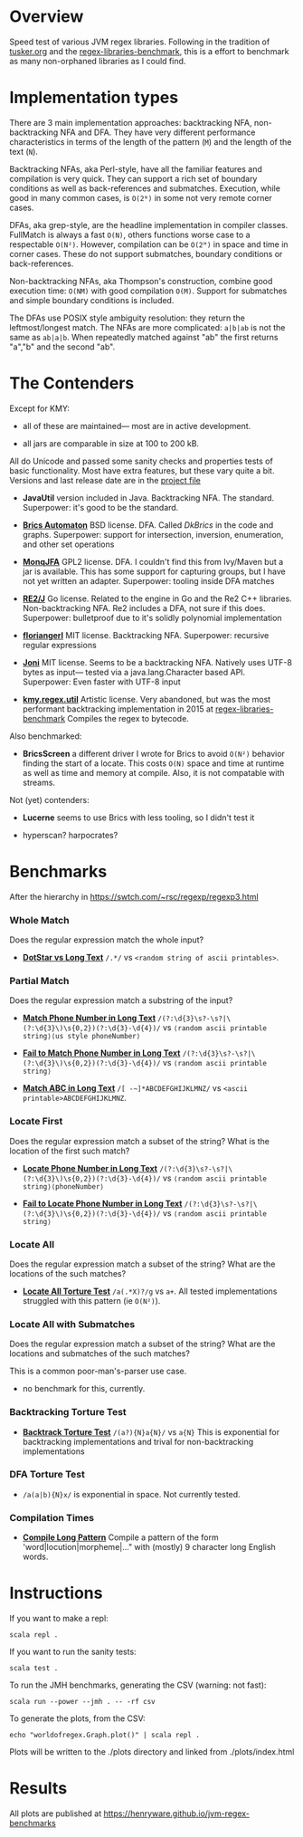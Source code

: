 # Overview

Speed test of various JVM regex libraries.  Following in the tradition
of
[tusker.org](https://web.archive.org/web/20221205160707/https://tusker.org/regex/regex_benchmark.html)
and the
[regex-libraries-benchmark](https://github.com/gpanther/regex-libraries-benchmarks),
this is a effort to benchmark as many non-orphaned libraries as I
could find.

# Implementation types
There are 3 main implementation approaches: backtracking NFA,
non-backtracking NFA and DFA.  They have very different performance
characteristics in terms of the length of the pattern (`M`) and the
length of the text (`N`).

Backtracking NFAs, aka Perl-style, have all the familiar features and
compilation is very quick.  They can support a rich set of boundary
conditions as well as back-references and submatches.  Execution,
while good in many common cases, is `O(2ᴺ)` in some not very remote
corner cases.
 
DFAs, aka grep-style, are the headline implementation in compiler classes.
FullMatch is always a fast `O(N)`, others functions worse case to a 
respectable `O(N²)`.  However, compilation can be `O(2ᴹ)` in space and 
time in corner cases.  These do not support submatches, boundary conditions 
or back-references.

Non-backtracking NFAs, aka Thompson's construction, combine good
execution time: `O(NM)` with good compilation `O(M)`.  Support for
submatches and simple boundary conditions is included.

The DFAs use POSIX style ambiguity resolution: they return the
leftmost/longest match.  The NFAs are more complicated: `a|b|ab` is
not the same as `ab|a|b`.  When repeatedly matched against "ab" the
first returns "a","b" and the second "ab".

# The Contenders

Except for KMY:

- all of these are maintained— most are in active development.

- all jars are comparable in size at 100 to 200 kB. 

All do Unicode and passed some sanity checks and properties tests
of basic functionality.  Most have extra features, but these
vary quite a bit.  Versions and last release date are in the [project
file](project.scala)

- **JavaUtil** version included in Java.  Backtracking NFA.  The
  standard.  Superpower: it's good to be the standard.

- [**Brics Automaton**](https://www.brics.dk/automaton/) BSD license.
  DFA.  Called *DkBrics* in the code and graphs.  Superpower: support
  for intersection, inversion, enumeration, and other set operations

- [**MonqJFA**](https://codeberg.org/harald/monqjfa) GPL2
  license. DFA.  I couldn't find this from Ivy/Maven but a jar is
  available.  This has some support for capturing groups, but I have
  not yet written an adapter.  Superpower: tooling inside DFA matches

- [**RE2/J**](https://github.com/google/re2j) Go license.  Related to
  the engine in Go and the Re2 C++ libraries.  Non-backtracking NFA.
  Re2 includes a DFA, not sure if this does.  Superpower: bulletproof
  due to it's solidly polynomial implementation

- [**floriangerl**](https://github.com/florianingerl/com.florianingerl.util.regex)
  MIT license.  Backtracking NFA.  Superpower: recursive regular
  expressions

- [**Joni**](https://github.com/jruby/joni) MIT license.  Seems to be
  a backtracking NFA.  Natively uses UTF-8 bytes as input— tested via
  a java.lang.Character based API.  Superpower: Even faster with UTF-8
  input

- [**kmy.regex.util**](https://jint.sourceforge.net/javadoc/kmy/regex/util/Regex.html)
  Artistic license.  Very abandoned, but was the most performant
  backtracking implementation in 2015 at
  [regex-libraries-benchmark](https://github.com/gpanther/regex-libraries-benchmarks)
  Compiles the regex to bytecode.

Also benchmarked:

- **BricsScreen** a different driver I wrote for Brics to avoid
  `O(N²)` behavior finding the start of a locate.  This costs `O(N)`
  space and time at runtime as well as time and memory at compile.
  Also, it is not compatable with streams.

Not (yet) contenders:

- **Lucerne** seems to use Brics with less tooling, so I didn't test it

- hyperscan? harpocrates?

# Benchmarks

After the hierarchy in https://swtch.com/~rsc/regexp/regexp3.html

### Whole Match

Does the regular expression match the whole input?


- [**DotStar vs Long Text**](https://henryware.github.io/jvm-regex-benchmarks/DotStar_vs_Long_Text.html) `/.*/` vs `<random string of ascii printables>`.

### Partial Match

Does the regular expression match a substring of the input?

- [**Match Phone Number in Long Text**](https://henryware.github.io/jvm-regex-benchmarks/Match_Phone_Number_in_Long_Text.html)  `/(?:\d{3}\s?-\s?|\(?:\d{3}\)\s{0,2})(?:\d{3}-\d{4})/` vs  `⟨random ascii printable string⟩⟨us style phoneNumber⟩`

- [**Fail to Match Phone Number in Long Text**](https://henryware.github.io/jvm-regex-benchmarks/Fail_to_Match_Phone_Number_in_Long_Text.html)  `/(?:\d{3}\s?-\s?|\(?:\d{3}\)\s{0,2})(?:\d{3}-\d{4})/` vs  `⟨random ascii printable string⟩`

- [**Match ABC in Long Text**](https://henryware.github.io/jvm-regex-benchmarks/Fail_to_Match_Phone_Number_in_Long_Text.html) `/[ -~]*ABCDEFGHIJKLMNZ/` vs `<ascii printable>ABCDEFGHIJKLMNZ`.

### Locate First

Does the regular expression match a subset of the string?  What is the location of the first such match? 

- [**Locate Phone Number in Long
  Text**](https://henryware.github.io/jvm-regex-benchmarks/Locate_Phone_Number_in_Long_Text.html)
  `/(?:\d{3}\s?-\s?|\(?:\d{3}\)\s{0,2})(?:\d{3}-\d{4})/` vs `⟨random
  ascii printable string⟩⟨phoneNumber⟩`

- [**Fail to Locate Phone Number in Long Text**](https://henryware.github.io/jvm-regex-benchmarks/Fail_to_Locate_Phone_Number_in_Long_Text.html)  `/(?:\d{3}\s?-\s?|\(?:\d{3}\)\s{0,2})(?:\d{3}-\d{4})/` vs  `⟨random ascii printable string⟩`

### Locate All

Does the regular expression match a subset of the string?  What are the locations of the such matches? 

- [**Locate All Torture Test**](https://henryware.github.io/jvm-regex-benchmarks/Locate_All_Torture_Test.html)  `/a(.*X)?/g` vs `a+`.  All tested implementations struggled with this pattern (ie `O(N²)`).

### Locate All with Submatches

Does the regular expression match a subset of the string?  What are the locations and submatches of the such matches?

This is a common poor-man's-parser use case.

- no benchmark for this, currently. 

### Backtracking Torture Test

- [**Backtrack Torture
  Test**](https://henryware.github.io/jvm-regex-benchmarks/Backtrack_Torture_Test.html)
  `/(a?){N}a{N}/` vs `a{N}` This is exponential for backtracking
  implementations and trival for non-backtracking implementations

### DFA Torture Test

- `/a(a|b){N}x/` is exponential in space.  Not currently tested.

### Compilation Times

- [**Compile Long Pattern**](https://henryware.github.io/jvm-regex-benchmarks/Compile_Long_Pattern.html)  Compile a pattern of the form 'word|locution|morpheme|..." with (mostly) 9 character long English words.

# Instructions

If you want to make a repl:

```
scala repl .
```

If you want to run the sanity tests:

```
scala test .
``` 

To run the JMH benchmarks, generating the CSV (warning: not fast):

```
scala run --power --jmh . -- -rf csv
```

To generate the plots, from the CSV:

```
echo "worldofregex.Graph.plot()" | scala repl .
```

Plots will be written to the ./plots directory and linked from ./plots/index.html

# Results

All plots are published at https://henryware.github.io/jvm-regex-benchmarks


